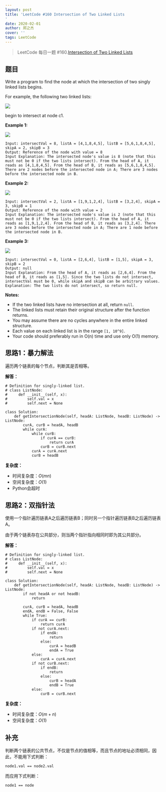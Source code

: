 ```yaml
---
layout: post
title: 'LeetCode #160 Intersection of Two Linked Lists
'
date: 2020-02-01
author: 郑之杰
cover: ''
tags: LeetCode
---
```


> LeetCode 每日一题 #160.[Intersection of Two Linked Lists
](https://leetcode-cn.com/problems/intersection-of-two-linked-lists/)

## 题目
Write a program to find the node at which the intersection of two singly linked lists begins.

For example, the following two linked lists:

![](https://assets.leetcode.com/uploads/2018/12/13/160_statement.png)

begin to intersect at node c1.

**Example 1:**

![](https://assets.leetcode.com/uploads/2020/06/29/160_example_1_1.png)

```
Input: intersectVal = 8, listA = [4,1,8,4,5], listB = [5,6,1,8,4,5], skipA = 2, skipB = 3
Output: Reference of the node with value = 8
Input Explanation: The intersected node's value is 8 (note that this must not be 0 if the two lists intersect). From the head of A, it reads as [4,1,8,4,5]. From the head of B, it reads as [5,6,1,8,4,5]. There are 2 nodes before the intersected node in A; There are 3 nodes before the intersected node in B.
```

**Example 2:**

![](https://assets.leetcode.com/uploads/2020/06/29/160_example_2.png)

```
Input: intersectVal = 2, listA = [1,9,1,2,4], listB = [3,2,4], skipA = 3, skipB = 1
Output: Reference of the node with value = 2
Input Explanation: The intersected node's value is 2 (note that this must not be 0 if the two lists intersect). From the head of A, it reads as [1,9,1,2,4]. From the head of B, it reads as [3,2,4]. There are 3 nodes before the intersected node in A; There are 1 node before the intersected node in B.
```

**Example 3:**

![](https://assets.leetcode.com/uploads/2018/12/13/160_example_3.png)

```
Input: intersectVal = 0, listA = [2,6,4], listB = [1,5], skipA = 3, skipB = 2
Output: null
Input Explanation: From the head of A, it reads as [2,6,4]. From the head of B, it reads as [1,5]. Since the two lists do not intersect, intersectVal must be 0, while skipA and skipB can be arbitrary values.
Explanation: The two lists do not intersect, so return null.
```

**Notes:**
- If the two linked lists have no intersection at all, return `null`.
- The linked lists must retain their original structure after the function returns.
- You may assume there are no cycles anywhere in the entire linked structure.
- Each value on each linked list is in the range `[1, 10^9]`.
- Your code should preferably run in O(n) time and use only O(1) memory.


## 思路1：暴力解法
遍历两个链表的每个节点，判断其是否相等。

**解答：**
```
# Definition for singly-linked list.
# class ListNode:
#     def __init__(self, x):
#         self.val = x
#         self.next = None

class Solution:
    def getIntersectionNode(self, headA: ListNode, headB: ListNode) -> ListNode:
        curA, curB = headA, headB
        while curA:
            while curB:
                if curA == curB:
                    return curA
                curB = curB.next
            curA = curA.next
            curB = headB
```

**复杂度：**
- 时间复杂度：$O(mn)$
- 空间复杂度：$O(1)$
- Python会超时

## 思路2：双指针法
使用一个指针遍历链表A之后遍历链表B；同时另一个指针遍历链表B之后遍历链表A。

由于两个链表存在公共部分，则当两个指针指向相同时即为其公共部分。

**解答：**
```
# Definition for singly-linked list.
# class ListNode:
#     def __init__(self, x):
#         self.val = x
#         self.next = None

class Solution:
    def getIntersectionNode(self, headA: ListNode, headB: ListNode) -> ListNode:
        if not headA or not headB:
            return

        curA, curB = headA, headB
        endA, endB = False, False
        while True:
            if curA == curB:
                return curA
            if not curA.next:
                if endA:
                    return
                else:
                    curA = headB
                    endA = True
            else:
                curA = curA.next
            if not curB.next:
                if endB:
                    return
                else:
                    curB = headA
                    endB = True    
            else:
                curB = curB.next
```

**复杂度：**
- 时间复杂度：$O(m+n)$
- 空间复杂度：$O(1)$


## 补充
判断两个链表的公共节点，不仅是节点的值相等，而且节点的地址必须相同，因此，不能用下式判断：

```
node1.val == node2.val
```

而应用下式判断：

```
node1 == node
```